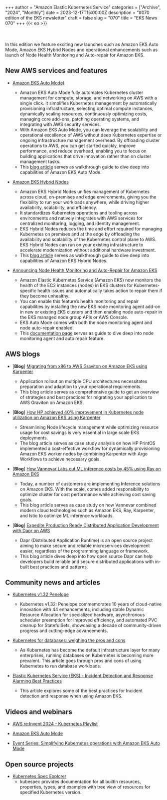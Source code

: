 +++
author = "Amazon Elastic Kubernetes Service"
categories = ["Archive", "2024", "Monthly"]
date = 2023-12-17T15:00:00Z
description = "#070 edition of the EKS newsletter"
draft = false
slug = "070"
title = "EKS News 070"
+++
{{< eo >}}
<br/><br/><br/><br/>
In this edition we feature exciting new launches such as Amazon EKS Auto Mode, Amazon EKS Hybrid Nodes and operational enhancements such as launch of Node Health Monitoring and Auto-repair for Amazon EKS.

## New AWS services and features

* [Amazon EKS Auto Mode)](https://aws.amazon.com/about-aws/whats-new/2024/12/amazon-eks-auto-mode/)
  * Amazon EKS Auto Mode fully automates Kubernetes cluster management for compute, storage, and networking on AWS with a single click. It simplifies Kubernetes management by automatically provisioning infrastructure, selecting optimal compute instances, dynamically scaling resources, continuously optimizing costs, managing core add-ons, patching operating systems, and integrating with AWS security services.
  * With Amazon EKS Auto Mode, you can leverage the scalability and operational excellence of AWS without deep Kubernetes expertise or ongoing infrastructure management overhead. By offloading cluster operations to AWS, you can get started quickly, improve performance, and reduce overhead, enabling you to focus on building applications that drive innovation rather than on cluster management tasks.
  * This [blog article](https://aws.amazon.com/blogs/aws/streamline-kubernetes-cluster-management-with-new-amazon-eks-auto-mode/) serves as walkthrough guide to dive deep into capabilities of Amazon EKS Auto Mode.

* [Amazon EKS Hybrid Nodes](https://aws.amazon.com/about-aws/whats-new/2024/12/amazon-eks-hybrid-nodes/)
  * Amazon EKS Hybrid Nodes unifies management of Kubernetes across cloud, on-premises and edge environments, giving you the flexibility to run your workloads anywhere, while driving higher availability, scalability, and efficiency.
  * It standardizes Kubernetes operations and tooling across environments and natively integrates with AWS services for centralized monitoring, logging, and identity management.
  * EKS Hybrid Nodes reduces the time and effort required for managing Kubernetes on premises and at the edge by offloading the availability and scalability of the Kubernetes control plane to AWS. EKS Hybrid Nodes can run on your existing infrastructure to accelerate modernization without additional hardware investment.
  * This [blog article](https://aws.amazon.com/blogs/aws/use-your-on-premises-infrastructure-in-amazon-eks-clusters-with-amazon-eks-hybrid-nodes/) serves as walkthrough guide to dive deep into capabilities of Amazon EKS Hybrid Nodes.

* [Announcing Node Health Monitoring and Auto-Repair for Amazon EKS](https://aws.amazon.com/about-aws/whats-new/2024/12/node-health-monitoring-auto-repair-amazon-eks/)
  * Amazon Elastic Kubernetes Service (Amazon EKS) now monitors the health of the EC2 instances (nodes) in EKS clusters for Kubernetes-specific health issues and automatically takes action to repair them if they become unhealthy.
  * You can enable this feature’s health monitoring and repair capabilities by installing the new EKS node monitoring agent add-on in new or existing EKS clusters and then enabling node auto-repair in the EKS managed node group APIs or AWS Console.
  * EKS Auto Mode comes with both the node monitoring agent and node auto-repair enabled.
  * This [documentation page](https://docs.aws.amazon.com/eks/latest/userguide/node-health.html) serves as guide to dive deep into node monitoring agent and auto repair feature.

## AWS blogs

* [**Blog**] [Migrating from x86 to AWS Graviton on Amazon EKS using Karpenter](https://aws.amazon.com/blogs/containers/migrating-from-x86-to-aws-graviton-on-amazon-eks-using-karpenter/)
  * Application rollout on multiple CPU architectures necessitates preparation and adaption to your operational requirements.
  * This blog article serves as comprehensive guide to get an overview of strategies and best practices for migrating your application to AWS Graviton on Amazon EKS.

* [**Blog**] [How HP achieved 40% improvement in Kubernetes node utilization on Amazon EKS using Karpenter](https://aws.amazon.com/blogs/containers/how-hp-achieved-40-improvement-in-kubernetes-node-utilization-utilization-on-amazon-eks-using-karpenter/)
  * Streamlining Node lifecycle management while optimizing resource usage for cost savings is very essential in large scale EKS deployments.
  * The blog article serves as case study analysis on how HP PrintOS implemented a cost-effective workflow for dynamically provisioning Amazon EKS worker nodes by combining Karpenter with Argo Workflows to achieve necessary goals.

* [**Blog**] [How Vannevar Labs cut ML inference costs by 45% using Ray on Amazon EKS](https://aws.amazon.com/blogs/containers/how-vannevar-labs-cut-ml-inference-costs-by-45-using-ray-on-amazon-eks/)
  * Today, a number of customers are implementing Inference solutions on Amazon EKS. With the scale, comes added responsibility to optimize cluster for cost performance while achieving cost saving goals.
  * This blog article serves as case study on how Vannevar combined modern cloud technologies such as Amazon EKS, Ray, Karpenter, and Istio to optimize ML inference workloads.

* [**Blog**] [Expedite Production Ready Distributed Application Development with Dapr on AWS](https://aws.amazon.com/blogs/opensource/expedite-production-ready-distributed-application-development-with-dapr-on-aws/)
  * Dapr (Distributed Application Runtime) is an open source project aiming to make secure and reliable microservices development easier, regardless of the programming language or framework.
  * This blog article dives deep into how open source Dapr can help developers build reliable and secure distributed applications with in-built best practices and patterns.

## Community news and articles

* [Kubernetes v1.32 Penelope](https://kubernetes.io/blog/2024/12/11/kubernetes-v1-32-release/)
  * Kubernetes v1.32: Penelope commemorates 10 years of cloud-native innovation with 44 enhancements, including stable Dynamic Resource Allocation for specialized hardware, asynchronous scheduler preemption for improved efficiency, and automated PVC cleanup for StatefulSets, showcasing a decade of community-driven progress and cutting-edge advancements.

* [Kubernetes for databases: weighing the pros and cons](https://www.cncf.io/blog/2024/11/27/kubernetes-for-databases-weighing-the-pros-and-cons)
  * As Kubernetes has become the default infrastructure layer for many enterprises, running databases on Kubernetes is becoming more prevalent. This article goes through pros and cons of using Kubernetes to run database workloads.

* [Elastic Kubernetes Service (EKS) - Incident Detection and Response Alarming Best Practices](https://repost.aws/articles/ARhnAXjQGMSr2l2_qb_J8uaA)
  * This article explores some of the best practices for Incident detection and response when using Amazon EKS.

## Videos and webinars

* [AWS re:Invent 2024 - Kubernetes Playlist](https://youtube.com/playlist?list=PL2yQDdvlhXf9A21fHF45j_sciYhGuuWXb&si=Ilxz0MDRhyOpVg3i)

* [Amazon EKS Auto Mode](https://www.youtube.com/watch?v=IQjsFlkqWQY)

* [Event Series: Simplifying Kubernetes operations with Amazon EKS Auto Mode](https://aws-experience.com/emea/smb/events/series/simplifying-kubernetes-operations-with-amazon-eks-auto-mode)

## Open source projects

* [Kubernetes Spec Explorer](https://kubespec.dev/)
  * kubespec provides documentation for all builtin resources, properties, types, and examples with tree view of resources for specified Kubernetes version.